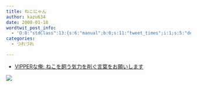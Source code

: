 ```yaml
---
title: ねこにゃん
author: kazu634
date: 2008-01-18
wordtwit_post_info:
  - 'O:8:"stdClass":13:{s:6:"manual";b:0;s:11:"tweet_times";i:1;s:5:"delay";i:0;s:7:"enabled";i:1;s:10:"separation";s:2:"60";s:7:"version";s:3:"3.7";s:14:"tweet_template";b:0;s:6:"status";i:2;s:6:"result";a:0:{}s:13:"tweet_counter";i:2;s:13:"tweet_log_ids";a:1:{i:0;i:3621;}s:9:"hash_tags";a:0:{}s:8:"accounts";a:1:{i:0;s:7:"kazu634";}}'
categories:
  - つれづれ

---
```

<div class="section">
<ul>
<li>
<a href="http://news23vip.blog109.fc2.com/blog-entry-641.html" onclick="__gaTracker('send', 'event', 'outbound-article', 'http://news23vip.blog109.fc2.com/blog-entry-641.html', 'VIPPERな俺: ねこを飼う気力を削ぐ言葉をお願いします');" target="_blank">VIPPERな俺: ねこを飼う気力を削ぐ言葉をお願いします</a>
</li>
</ul>
  
<p>
<center>
</center>
</p>
  
<p>
<a href="http://flickr.com/photos/fofurasfelinas/8589120/" onclick="__gaTracker('send', 'event', 'outbound-article', 'http://flickr.com/photos/fofurasfelinas/8589120/', '');" title="Chihiro"><img src="http://farm1.static.flickr.com/7/8589120_619ff2bac1_m.jpg" /></a>
</p></p>
</div>
